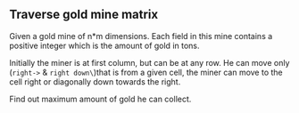 ## Traverse gold mine matrix

Given a gold mine of n*m dimensions. Each field in this mine contains a positive integer 
which is the amount of gold in tons. 

Initially the miner is at first column, but can be at any row. He can move only (`right->` & `right down\`)that is from a given cell, the miner can move to the cell right or diagonally down towards the right. 

Find out maximum amount of gold he can collect.
